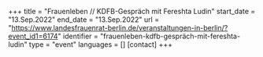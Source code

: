 +++
title = "Frauenleben // KDFB-Gespräch mit Fereshta Ludin"
start_date = "13.Sep.2022"
end_date = "13.Sep.2022"
url = "https://www.landesfrauenrat-berlin.de/veranstaltungen-in-berlin/?event_id1=6174"
identifier = "frauenleben-kdfb-gespräch-mit-fereshta-ludin"
type = "event"
languages = []
[contact]
+++